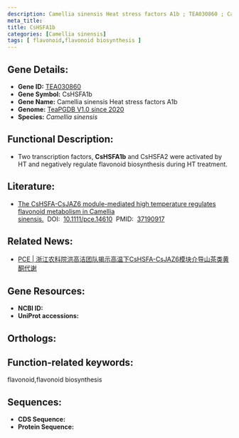 ```yaml
---
description: Camellia sinensis Heat stress factors A1b ; TEA030860 ; Camellia sinensis
meta_title:
title: CsHSFA1b
categories: [Camellia sinensis]
tags: [ flavonoid,flavonoid biosynthesis ]
---
```


## Gene Details:
- **Gene ID:**	[TEA030860]()
- **Gene Symbol:** CsHSFA1b
- **Gene Name:** Camellia sinensis Heat stress factors A1b
- **Genome:** [TeaPGDB V1.0 since 2020]()
- **Species:** *Camellia sinensis*

## Functional Description:
   - Two transcription factors, **CsHSFA1b** and CsHSFA2 were activated by HT and negatively regulate flavonoid biosynthesis during HT treatment.

## Literature:
   - [The CsHSFA-CsJAZ6 module-mediated high temperature regulates flavonoid metabolism in Camellia sinensis.]( https://onlinelibrary.wiley.com/doi/abs/10.1111/pce.14610)&nbsp;&nbsp;DOI:&nbsp;&nbsp;[10.1111/pce.14610](https://onlinelibrary.wiley.com/doi/abs/10.1111/pce.14610)&nbsp;&nbsp;PMID:&nbsp;&nbsp;[37190917](https://pubmed.ncbi.nlm.nih.gov/37190917/)

## Related News:
   - [PCE | 浙江农科院洪高洁团队揭示高温下CsHSFA-CsJAZ6模块介导山茶类黄酮代谢](https://mp.weixin.qq.com/s/izZCWsqqv6oxpp72MU2DDw)

## Gene Resources:
- **NCBI ID:** [](https://www.ncbi.nlm.nih.gov/gene/?term=)
- **UniProt accessions:** [](https://www.uniprot.org/uniprotkb//entry)

## Orthologs:


## Function-related keywords:
flavonoid,flavonoid biosynthesis

## Sequences:
- **CDS Sequence:**
- **Protein Sequence:**

